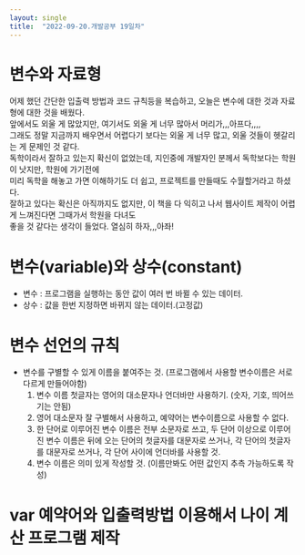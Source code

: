 ```yaml
---
layout: single
title:  "2022-09-20.개발공부 19일차"
---
```

# 변수와 자료형
어제 했던 간단한 입출력 방법과 코드 규칙등을 복습하고, 오늘은 변수에 대한 것과 자료형에 대한 것을 배웠다.<br>
앞에서도 외울 게 많았지만, 여기서도 외울 게 너무 많아서 머리가,,,아프다,,,,<br>
그래도 정말 지금까지 배우면서 어렵다기 보다는 외울 게 너무 많고, 외울 것들이 헷갈리는 게 문제인 것 같다.<br>
독학이라서 잘하고 있는지 확신이 없었는데, 지인중에 개발자인 분께서 독학보다는 학원이 낫지만, 학원에 가기전에<br>
미리 독학을 해놓고 가면 이해하기도 더 쉽고, 프로젝트를 만들때도 수월할거라고 하셨다.<br>
잘하고 있다는 확신은 아직까지도 없지만, 이 책을 다 익히고 나서 웹사이트 제작이 어렵게 느껴진다면 그때가서 학원을 다녀도<br>
좋을 것 같다는 생각이 들었다. 열심히 하자,,,아좌!




# 변수(variable)와 상수(constant)
  - 변수
   : 프로그램을 실행하는 동안 값이 여러 번 바뀔 수 있는 데이터.
  - 상수
   : 값을 한번 지정하면 바뀌지 않는 데이터.(고정값)




# 변수 선언의 규칙
  - 변수를 구별할 수 있게 이름을 붙여주는 것.
    (프로그램에서 사용할 변수이름은 서로 다르게 만들어야함)
    1. 변수 이름 첫글자는 영어의 대소문자나 언더바만 사용하기.
      (숫자, 기호, 띄어쓰기는 안됨)
    2. 영어 대소문자 잘 구별해서 사용하고, 예약어는 변수이름으로 사용할 수 없다.
    3. 한 단어로 이루어진 변수 이름은 전부 소문자로 쓰고,
       두 단어 이상으로 이루어진 변수 이름은 뒤에 오는 단어의 첫글자를 대문자로 쓰거나,
       각 단어의 첫글자를 대문자로 쓰거나, 각 단어 사이에 언더바를 사용할 것.
    4. 변수 이름은 의미 있게 작성할 것.
      (이름만봐도 어떤 값인지 추측 가능하도록 작성)




# var 예약어와 입출력방법 이용해서 나이 계산 프로그램 제작

<!DOCTYPE html>
<html lang="ko">
<head>
    <meta charset="UTF-8">
    <meta name="viewport" content="width=device-width, initial-scale=1.0">
    <title>나이 계산하기</title>
</head>
<body>
    <script>
        var currentYear = 2022;
        var birthYear;
        var age;

        birthYear = prompt ("태어난 연도를 임력하세요. (YYYY)","");
        age = currentYear - birthYear + 1
        document.write (currentYear + "년 현재<br>");
        document.write (birthYear + "년에 태여난 사람의 나이는 " + age + "세입니다.")
    </script>
</body>
</html>







# 변수 선언하기
  - var라는 예약어 뒤에 변수이름적기.
    1. var 변수명
    2. var 변수명, 변수명2, 변수명3
  - 값할당
   : = 기호를 사용해서 변수에 값을 저장.
    (변수 선언 후에 동시에 지정할 수 도 있고, 변수를 선언하면서 동시에 지정할 수 도 있다)




# 지료형(datatype);데이터 유형/데이터 타입/ 데이터형
  - 컴퓨터가 처리할 수 있는 자료의 형태.
  - 기본유형
    1.숫자형(number)
      - 정수: 소수점 없는 숫자
      - 실수: 소수점이 있는 숫자
             (정밀 계산시, 예상치 못한 결과가 나올 수 있으므로 정밀계산은 적합하지 않다.)
    2.문자열(string)
      :큰따옴표나 작은 따옴표로 묶은 데이터를 의미.
      (숫자도 따옴표로 묶으면 문자열로 인식)
      (큰따옴표 안에 또다른 문자열을 넣을경우, 작은 따옴표를 사용해 구별)
    3.논리형(boolean유형)
      : 참(true)이나 거짓(false)값을 표현하는 자료형.
       (true 와 false는 모두 소문자로 표기)
  - 특수유형
    1.undefined
     : 자료형이 정의 되지 않았을 때의 데이터 상태.
      (자바스트립트에서는 변수를 선언할 때 자료형을 미리 지정하지 않고, 값을 할당할 때 결정)
      -> 변수값을 선언한 상태에서 값이 할당되지 않은 유형.
    2.null
     : 데이터값이 유효하지 않은 상태.
      -> 변수에 할당된 값이 유효하지 않다.
  - 복합유형
    1.객체
     : 함수와 함께 속성을 포함.
    2.배열(array)
     : 하나의 변수에 값을 여러 개 저장할 수 있다.
      -> 여러 개의 데이터값을 하나의 배열이름으로 묶어서 선언.
         - 인덱스(index)
          : 콘솔 창에서 변수에 지정한 값이 나타나고, 데이터 옆에 표시되는 번호.
